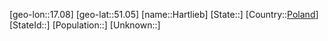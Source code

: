 ﻿---
location: [51.05,17.08]
type: City
tags:
- geo/City


SpocWebEntityId: 30782
isDeleted: false
confidential: public

---
[geo-lon::17.08]
[geo-lat::51.05]
[name::Hartlieb]
[State::]
[Country::[Poland](geo/Continent/Europe/Poland.md)]
[StateId::]
[Population::]
[Unknown::]

